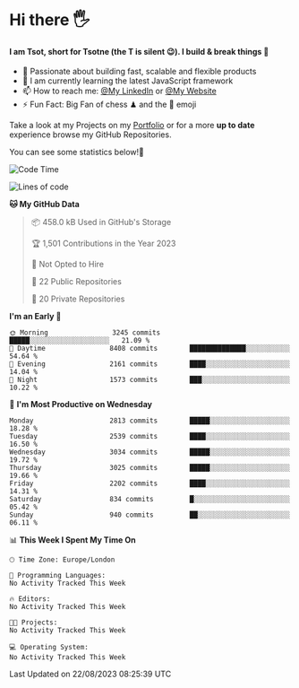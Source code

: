 # Hi there :raised_hand_with_fingers_splayed:
#### I am Tsot, short for Tsotne (the T is silent :wink:). I build & break things :space_invader:
- :telescope: Passionate about building fast, scalable and flexible products
- :seedling: I am currently learning the latest JavaScript framework 
- :mailbox: How to reach me: [@My LinkedIn](https://www.linkedin.com/in/tsotne-gvadzabia/) or [@My Website](https://tsotne.co.uk/contact)
- :zap: Fun Fact: Big Fan of chess ♟ and the 👾 emoji

Take a look at my Projects on my [Portfolio](https://tsotne.co.uk/) or for a more **up to date** experience browse my GitHub Repositories.

You can see some statistics below!:space_invader:
<!--START_SECTION:waka-->
![Code Time](http://img.shields.io/badge/Code%20Time-761%20hrs%202%20mins-blue)

![Lines of code](https://img.shields.io/badge/From%20Hello%20World%20I%27ve%20Written-7.0%20million%20lines%20of%20code-blue)

**🐱 My GitHub Data** 

> 📦 458.0 kB Used in GitHub's Storage 
 > 
> 🏆 1,501 Contributions in the Year 2023
 > 
> 🚫 Not Opted to Hire
 > 
> 📜 22 Public Repositories 
 > 
> 🔑 20 Private Repositories 
 > 
**I'm an Early 🐤** 

```text
🌞 Morning                3245 commits        █████░░░░░░░░░░░░░░░░░░░░   21.09 % 
🌆 Daytime                8408 commits        ██████████████░░░░░░░░░░░   54.64 % 
🌃 Evening                2161 commits        ████░░░░░░░░░░░░░░░░░░░░░   14.04 % 
🌙 Night                  1573 commits        ███░░░░░░░░░░░░░░░░░░░░░░   10.22 % 
```
📅 **I'm Most Productive on Wednesday** 

```text
Monday                   2813 commits        █████░░░░░░░░░░░░░░░░░░░░   18.28 % 
Tuesday                  2539 commits        ████░░░░░░░░░░░░░░░░░░░░░   16.50 % 
Wednesday                3034 commits        █████░░░░░░░░░░░░░░░░░░░░   19.72 % 
Thursday                 3025 commits        █████░░░░░░░░░░░░░░░░░░░░   19.66 % 
Friday                   2202 commits        ████░░░░░░░░░░░░░░░░░░░░░   14.31 % 
Saturday                 834 commits         █░░░░░░░░░░░░░░░░░░░░░░░░   05.42 % 
Sunday                   940 commits         ██░░░░░░░░░░░░░░░░░░░░░░░   06.11 % 
```


📊 **This Week I Spent My Time On** 

```text
🕑︎ Time Zone: Europe/London

💬 Programming Languages: 
No Activity Tracked This Week

🔥 Editors: 
No Activity Tracked This Week

🐱‍💻 Projects: 
No Activity Tracked This Week

💻 Operating System: 
No Activity Tracked This Week
```


 Last Updated on 22/08/2023 08:25:39 UTC
<!--END_SECTION:waka-->

